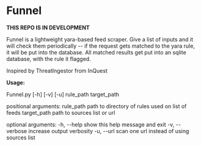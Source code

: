 # Funnel

**THIS REPO IS IN DEVELOPMENT**

Funnel is a lightweight yara-based feed scraper. Give a list of inputs and it will check them periodically -- if the request gets matched to the yara rule, it will be put into the database. All matched results get put into an sqlite database, with the rule it flagged. 

Inspired by ThreatIngestor from InQuest

**Usage:**

Funnel.py [-h] [-v] [-u] rule_path target_path

positional arguments:
  rule_path      path to directory of rules used on list of feeds
  target_path    path to sources list or url

optional arguments:
  -h, --help     show this help message and exit
  -v, --verbose  increase output verbosity
  -u, --url      scan one url instead of using sources list


